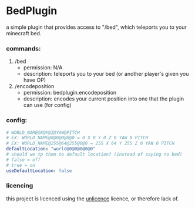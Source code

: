 # BedPlugin

a simple plugin that provides access to "/bed", which teleports you to your minecraft bed.

### commands:
1. /bed
	- permission: N/A
	- description: teleports you to your bed (or another player's given you have OP)
2. /encodeposition
	- permission: bedplugin.encodeposition
	- description: encodes your current position into one that the plugin can use (for config)

### config:
```yml
# WORLD_NAME@X@Y@Z@YAW@PITCH
# EX: WORLD_NAME@0@0@0@0@0 = 0 X 0 Y 0 Z 0 YAW 0 PITCH
# EX: WORLD_NAME@255@64@255@0@0 = 255 X 64 Y 255 Z 0 YAW 0 PITCH
defaultLocation: "world@0@0@0@0@0"
# should we tp them to default location? (instead of saying no bed)
# false = off
# true = on
useDefaultLocation: false
```

### licencing
this project is licenced using the [unlicence](https://unlicence.org) licence, or therefore lack of.
